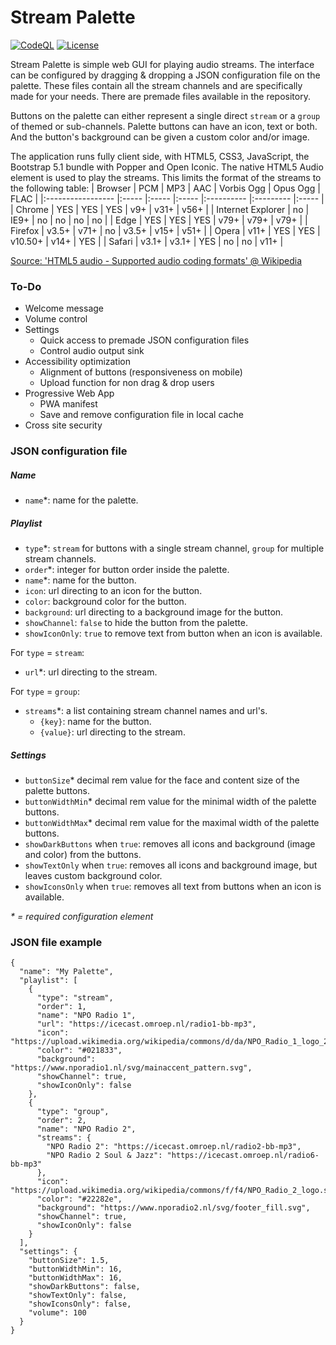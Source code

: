 # Stream Palette
[![CodeQL](https://github.com/HNJAMeindersma/StreamPalette/actions/workflows/codeql-analysis.yml/badge.svg?branch=main)](https://github.com/HNJAMeindersma/StreamPalette/actions/workflows/codeql-analysis.yml "CodeQL")
[![License](https://img.shields.io/badge/License-MIT-blue)](LICENSE "License")

Stream Palette is simple web GUI for playing audio streams. The interface can be configured by dragging & dropping a JSON configuration file on the palette. These files contain all the stream channels and are specifically made for your needs. There are premade files available in the repository.

Buttons on the palette can either represent a single direct `stream` or a `group` of themed or sub-channels. Palette buttons can have an icon, text or both. And the button's background can be given a custom color and/or image.

The application runs fully client side, with HTML5, CSS3, JavaScript, the Bootstrap 5.1 bundle with Popper and Open Iconic. The native HTML5 Audio element is used to play the streams. This limits the format of the streams to the following table:
| Browser           | PCM   | MP3   | AAC   | Vorbis Ogg | Opus Ogg  | FLAC  |
|:----------------- |:----- |:----- |:----- |:---------- |:--------- |:----- |
| Chrome            | YES   | YES   | YES   | v9+        | v31+      | v56+  |
| Internet Explorer | no    | IE9+  | no    | no         | no        | no    |
| Edge              | YES   | YES   | YES   | v79+       | v79+      | v79+  |
| Firefox           | v3.5+ | v71+  | no    | v3.5+      | v15+      | v51+  |
| Opera             | v11+  | YES   | YES   | v10.50+    | v14+      | YES   |
| Safari            | v3.1+ | v3.1+ | YES   | no         | no        | v11+  |

[Source: 'HTML5 audio - Supported audio coding formats' @ Wikipedia](https://en.wikipedia.org/wiki/HTML5_audio#Supported_audio_coding_formats "Source")

### To-Do
- Welcome message
- Volume control
- Settings
  - Quick access to premade JSON configuration files
  - Control audio output sink
- Accessibility optimization
  - Alignment of buttons (responsiveness on mobile)
  - Upload function for non drag & drop users
- Progressive Web App
  - PWA manifest
  - Save and remove configuration file in local cache
- Cross site security

### JSON configuration file

##### Name
- `name`*: name for the palette.

##### Playlist
- `type`*: `stream` for buttons with a single stream channel, `group` for multiple stream channels.
- `order`*: integer for button order inside the palette.
- `name`*:  name for the button.
- `icon`: url directing to an icon for the button.
- `color`: background color for the button.
- `background`: url directing to a background image for the button.
- `showChannel`: `false` to hide the button from the palette.
- `showIconOnly`: `true` to remove text from button when an icon is available.

For `type` = `stream`:
- `url`*: url directing to the stream.

For `type` = `group`:
- `streams`*: a list containing stream channel names and url's.
  - `{key}`: name for the button.
  - `{value}`: url directing to the stream.

##### Settings
- `buttonSize`* decimal rem value for the face and content size of the palette buttons.
- `buttonWidthMin`* decimal rem value for the minimal width of the palette buttons.
- `buttonWidthMax`* decimal rem value for the maximal width of the palette buttons.
- `showDarkButtons` when `true`: removes all icons and background (image and color) from the buttons.
- `showTextOnly` when `true`: removes all icons and background image, but leaves custom background color.
- `showIconsOnly` when `true`: removes all text from buttons when an icon is available.

_* = required configuration element_

### JSON file example
```
{
  "name": "My Palette",
  "playlist": [
    {
      "type": "stream",
      "order": 1,
      "name": "NPO Radio 1",
      "url": "https://icecast.omroep.nl/radio1-bb-mp3",
      "icon": "https://upload.wikimedia.org/wikipedia/commons/d/da/NPO_Radio_1_logo_2014.svg",
      "color": "#021833",
      "background": "https://www.nporadio1.nl/svg/mainaccent_pattern.svg",
      "showChannel": true,
      "showIconOnly": false
    },
    {
      "type": "group",
      "order": 2,
      "name": "NPO Radio 2",
      "streams": {
        "NPO Radio 2": "https://icecast.omroep.nl/radio2-bb-mp3",
        "NPO Radio 2 Soul & Jazz": "https://icecast.omroep.nl/radio6-bb-mp3"
      },
      "icon": "https://upload.wikimedia.org/wikipedia/commons/f/f4/NPO_Radio_2_logo.svg",
      "color": "#22282e",
      "background": "https://www.nporadio2.nl/svg/footer_fill.svg",
      "showChannel": true,
      "showIconOnly": false
    }
  ],
  "settings": {
    "buttonSize": 1.5,
    "buttonWidthMin": 16,
    "buttonWidthMax": 16,
    "showDarkButtons": false,
    "showTextOnly": false,
    "showIconsOnly": false,
    "volume": 100
  }
}
```
